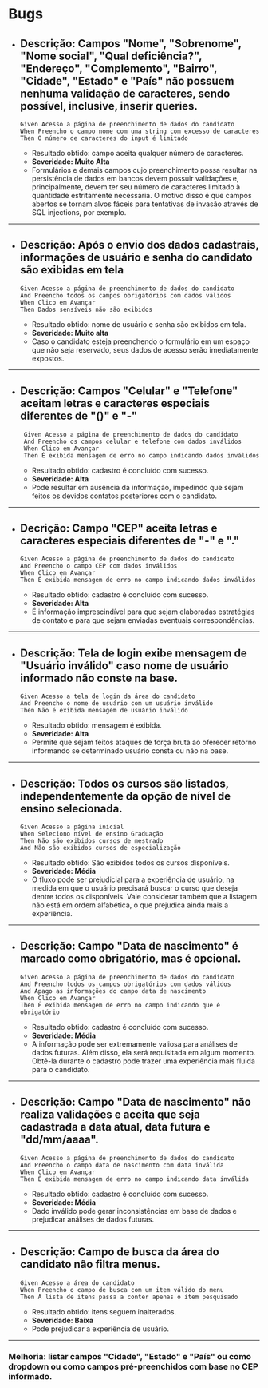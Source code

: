 # Bugs

- Descrição: Campos "Nome", "Sobrenome", "Nome social", "Qual deficiência?", "Endereço", "Complemento", "Bairro", "Cidade", "Estado" e "País" não possuem nenhuma validação de caracteres, sendo possível, inclusive, inserir queries.
    -
    ```
    Given Acesso a página de preenchimento de dados do candidato
    When Preencho o campo nome com uma string com excesso de caracteres
    Then O número de caracteres do input é limitado
    ```
    - Resultado obtido: campo aceita qualquer número de caracteres.
    - **Severidade: Muito Alta**
    - Formulários e demais campos cujo preenchimento possa resultar na persistência de dados em bancos devem possuir validações e, principalmente, devem ter seu número de caracteres limitado à quantidade estritamente necessária. O motivo disso é que campos abertos se tornam alvos fáceis para tentativas de invasão através de SQL injections, por exemplo.

---

- Descrição: Após o envio dos dados cadastrais, informações de usuário e senha do candidato são exibidas em tela
    -
    ```
    Given Acesso a página de preenchimento de dados do candidato
    And Preencho todos os campos obrigatórios com dados válidos
    When Clico em Avançar
    Then Dados sensíveis não são exibidos
    ```
    - Resultado obtido: nome de usuário e senha são exibidos em tela.
    - **Severidade: Muito alta**
    - Caso o candidato esteja preenchendo o formulário em um espaço que não seja reservado, seus dados de acesso serão imediatamente expostos.

---

- Descrição: Campos "Celular" e "Telefone" aceitam letras e caracteres especiais diferentes de "()" e "-"
    -
    ```
     Given Acesso a página de preenchimento de dados do candidato
     And Preencho os campos celular e telefone com dados inválidos
     When Clico em Avançar
     Then É exibida mensagem de erro no campo indicando dados inválidos
    ```
    - Resultado obtido: cadastro é concluído com sucesso.
    - **Severidade: Alta**
    - Pode resultar em ausência da informação, impedindo que sejam feitos os devidos contatos posteriores com o candidato.

---

- Decrição: Campo "CEP" aceita letras e caracteres especiais diferentes de "-" e "."
    -
    ```
    Given Acesso a página de preenchimento de dados do candidato
    And Preencho o campo CEP com dados inválidos
    When Clico em Avançar
    Then É exibida mensagem de erro no campo indicando dados inválidos
    ```
    - Resultado obtido: cadastro é concluído com sucesso.
    - **Severidade: Alta**
    - É informação imprescindível para que sejam elaboradas estratégias de contato e para que sejam enviadas eventuais correspondências.

---

- Descrição: Tela de login exibe mensagem de "Usuário inválido" caso nome de usuário informado não conste na base.
    -
    ```
    Given Acesso a tela de login da área do candidato
    And Preencho o nome de usuário com um usuário inválido
    Then Não é exibida mensagem de usuário inválido
    ```
    - Resultado obtido: mensagem é exibida.
    - **Severidade: Alta**
    - Permite que sejam feitos ataques de força bruta ao oferecer retorno informando se determinado usuário consta ou não na base.

---

- Descrição: Todos os cursos são listados, independentemente da opção de nível de ensino selecionada.
    -
    ```
    Given Acesso a página inicial
    When Seleciono nível de ensino Graduação
    Then Não são exibidos cursos de mestrado
    And Não são exibidos cursos de especialização
    ```
    - Resultado obtido: São exibidos todos os cursos disponíveis.
    - **Severidade: Média**
    - O fluxo pode ser prejudicial para a experiência de usuário, na medida em que o usuário precisará buscar o curso que deseja dentre todos os disponíveis. Vale considerar também que a listagem não está em ordem alfabética, o que prejudica ainda mais a experiência.

---

- Descrição: Campo "Data de nascimento" é marcado como obrigatório, mas é opcional.
    -
    ```
    Given Acesso a página de preenchimento de dados do candidato
    And Preencho todos os campos obrigatórios com dados válidos
    And Apago as informações do campo data de nascimento
    When Clico em Avançar
    Then É exibida mensagem de erro no campo indicando que é obrigatório
    ```
    - Resultado obtido: cadastro é concluído com sucesso.
    - **Severidade: Média**
    - A informação pode ser extremamente valiosa para análises de dados futuras. Além disso, ela será requisitada em algum momento. Obtê-la durante o cadastro pode trazer uma experiência mais fluida para o candidato.

---

- Descrição: Campo "Data de nascimento" não realiza validações e aceita que seja cadastrada a data atual, data futura e "dd/mm/aaaa".
    -
    ```
    Given Acesso a página de preenchimento de dados do candidato
    And Preencho o campo data de nascimento com data inválida
    When Clico em Avançar
    Then É exibida mensagem de erro no campo indicando data inválida
    ```
    - Resultado obtido: cadastro é concluído com sucesso.
    - **Severidade: Média**
    - Dado inválido pode gerar inconsistências em base de dados e prejudicar análises de dados futuras.

---

- Descrição: Campo de busca da área do candidato não filtra menus.
    -
    ```
    Given Acesso a área do candidato
    When Preencho o campo de busca com um item válido do menu
    Then A lista de itens passa a conter apenas o item pesquisado
    ```
    - Resultado obtido: itens seguem inalterados.
    - **Severidade: Baixa**
    - Pode prejudicar a experiência de usuário.

---

### Melhoria: listar campos "Cidade", "Estado" e "País" ou como dropdown ou como campos pré-preenchidos com base no CEP informado.
